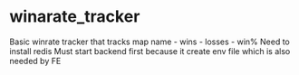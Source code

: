 # winarate_tracker
Basic winrate tracker that tracks map name - wins - losses - win%
Need to install redis
Must start backend first because it create env file which is also needed by FE